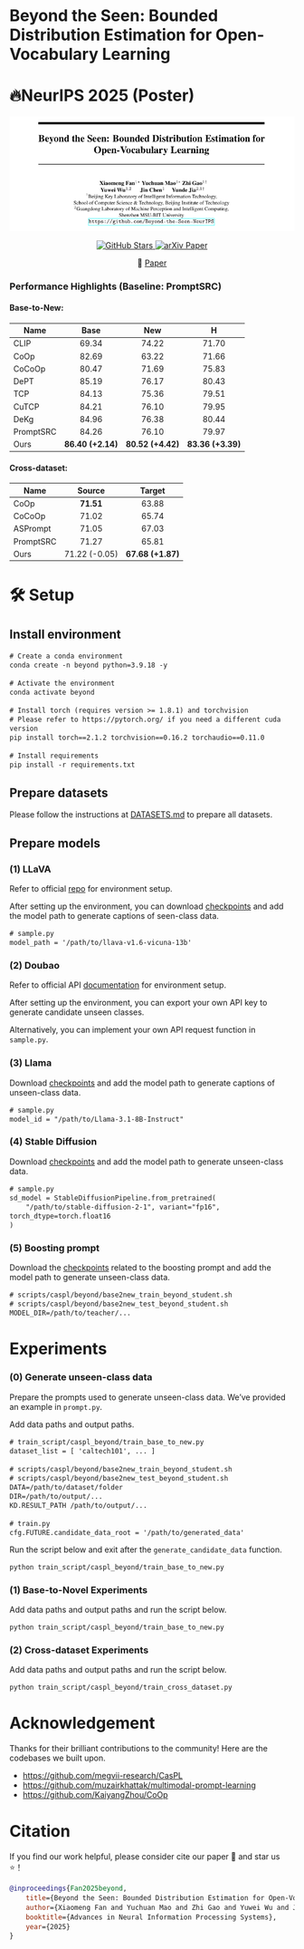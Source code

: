# Beyond the Seen: Bounded Distribution Estimation for Open-Vocabulary Learning

# **🔥NeurIPS 2025 (Poster)**

![authors](docs/authors.png) 

<p align="center">
  <a href="https://github.com/Beyond-the-Seen-NeurIPS/Beyond-the-Seen">
    <img src="https://img.shields.io/github/stars/Beyond-the-Seen-NeurIPS/Beyond-the-Seen?style=social&label=Stars" alt="GitHub Stars">
  </a>
  <a href="https://arxiv.org/abs/2510.04770">
    <img src="https://img.shields.io/badge/arXiv-2510.04770-b31b1b?logo=arxiv" alt="arXiv Paper">
  </a>
</p>

<p align="center">
  📄 <a href="https://arxiv.org/pdf/2510.04770">Paper</a>  
<!--   🚦 <a href="#quickstart">Quick Start</a> -->
</p>

### Performance Highlights (Baseline: PromptSRC)

#### Base-to-New:

| Name      |       Base        |        New        |         H         |
| --------- | :---------------: | :---------------: | :---------------: |
| CLIP      |       69.34       |       74.22       |       71.70       |
| CoOp      |       82.69       |       63.22       |       71.66       |
| CoCoOp    |       80.47       |       71.69       |       75.83       |
| DePT      |       85.19       |       76.17       |       80.43       |
| TCP       |       84.13       |       75.36       |       79.51       |
| CuTCP     |       84.21       |       76.10       |       79.95       |
| DeKg      |       84.96       |       76.38       |       80.44       |
| PromptSRC |       84.26       |       76.10       |       79.97       |
| Ours      | **86.40 (+2.14)** | **80.52 (+4.42)** | **83.36 (+3.39)** |

#### Cross-dataset:

| Name      |    Source     |      Target       |
| --------- | :-----------: | :---------------: |
| CoOp      |   **71.51**   |       63.88       |
| CoCoOp    |     71.02     |       65.74       |
| ASPrompt  |     71.05     |       67.03       |
| PromptSRC |     71.27     |       65.81       |
| Ours      | 71.22 (-0.05) | **67.68 (+1.87)** |

# 🛠️ Setup

## Install environment

```
# Create a conda environment
conda create -n beyond python=3.9.18 -y

# Activate the environment
conda activate beyond

# Install torch (requires version >= 1.8.1) and torchvision
# Please refer to https://pytorch.org/ if you need a different cuda version
pip install torch==2.1.2 torchvision==0.16.2 torchaudio==0.11.0

# Install requirements
pip install -r requirements.txt
```

## Prepare datasets

Please follow the instructions at [DATASETS.md](docs/DATASETS.md) to prepare all datasets.

## Prepare models

### (1) LLaVA

Refer to official [repo](https://github.com/haotian-liu/LLaVA) for environment setup.

After setting up the environment, you can download [checkpoints](https://github.com/haotian-liu/LLaVA/blob/main/docs/MODEL_ZOO.md) and add the model path to generate captions of seen-class data.

```
# sample.py
model_path = '/path/to/llava-v1.6-vicuna-13b'
```

### (2) Doubao

Refer to official API [documentation](https://www.volcengine.com/docs/82379/1399008) for environment setup.

After setting up the environment, you can export your own API key to generate candidate unseen classes.

Alternatively, you can implement your own API request function in `sample.py`.

### (3) Llama

Download [checkpoints](https://github.com/haotian-liu/LLaVA/blob/main/docs/MODEL_ZOO.md) and add the model path to generate captions of unseen-class data.

```
# sample.py
model_id = "/path/to/Llama-3.1-8B-Instruct"
```

### (4) Stable Diffusion

Download [checkpoints](https://huggingface.co/stabilityai/stable-diffusion-2-1/tree/main) and add the model path to generate unseen-class data.

```
# sample.py
sd_model = StableDiffusionPipeline.from_pretrained(
	"/path/to/stable-diffusion-2-1", variant="fp16", torch_dtype=torch.float16
)
```

### (5) Boosting prompt

Download the [checkpoints](https://pan.baidu.com/share/init?surl=OkWiRnnTmXg6mJrECjuVzQ&pwd=5tbr) related to the boosting prompt and add the model path to generate unseen-class data.

```
# scripts/caspl/beyond/base2new_train_beyond_student.sh
# scripts/caspl/beyond/base2new_test_beyond_student.sh
MODEL_DIR=/path/to/teacher/...
```

# Experiments

### (0) Generate unseen-class data

Prepare the prompts used to generate unseen-class data. We’ve provided an example in `prompt.py`.

Add data paths and output paths.

```
# train_script/caspl_beyond/train_base_to_new.py
dataset_list = [ 'caltech101', ... ]

# scripts/caspl/beyond/base2new_train_beyond_student.sh
# scripts/caspl/beyond/base2new_test_beyond_student.sh
DATA=/path/to/dataset/folder
DIR=/path/to/output/...
KD.RESULT_PATH /path/to/output/...

# train.py
cfg.FUTURE.candidate_data_root = '/path/to/generated_data'
```

Run the script below and exit after the `generate_candidate_data` function.

```
python train_script/caspl_beyond/train_base_to_new.py
```


### (1) Base-to-Novel Experiments

Add data paths and output paths and run the script below.

```
python train_script/caspl_beyond/train_base_to_new.py
```

### (2) Cross-dataset Experiments

Add data paths and output paths and run the script below.

```
python train_script/caspl_beyond/train_cross_dataset.py
```

# Acknowledgement

Thanks for their brilliant contributions to the community! Here are the codebases we built upon.

* https://github.com/megvii-research/CasPL
* https://github.com/muzairkhattak/multimodal-prompt-learning
* https://github.com/KaiyangZhou/CoOp

# Citation

If you find our work helpful, please consider cite our paper 📝 and star us ⭐️！

```bib
@inproceedings{Fan2025beyond,
    title={Beyond the Seen: Bounded Distribution Estimation for Open-Vocabulary Learning},
    author={Xiaomeng Fan and Yuchuan Mao and Zhi Gao and Yuwei Wu and Jin Chen and Yunde Jia},
    booktitle={Advances in Neural Information Processing Systems},
    year={2025}
}
```
